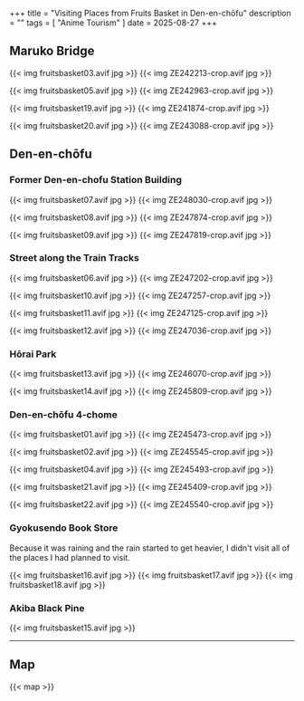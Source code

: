 +++
title = "Visiting Places from Fruits Basket in Den-en-chōfu"
description = ""
tags = [
  "Anime Tourism"
]
date = 2025-08-27
+++

## Maruko Bridge

{{< img fruitsbasket03.avif jpg >}}
{{< img ZE242213-crop.avif jpg >}}

{{< img fruitsbasket05.avif jpg >}}
{{< img ZE242963-crop.avif jpg >}}

{{< img fruitsbasket19.avif jpg >}}
{{< img ZE241874-crop.avif jpg >}}

{{< img fruitsbasket20.avif jpg >}}
{{< img ZE243088-crop.avif jpg >}}

## Den-en-chōfu

### Former Den-en-chofu Station Building

{{< img fruitsbasket07.avif jpg >}}
{{< img ZE248030-crop.avif jpg >}}

{{< img fruitsbasket08.avif jpg >}}
{{< img ZE247874-crop.avif jpg >}}

{{< img fruitsbasket09.avif jpg >}}
{{< img ZE247819-crop.avif jpg >}}

### Street along the Train Tracks

{{< img fruitsbasket06.avif jpg >}}
{{< img ZE247202-crop.avif jpg >}}

{{< img fruitsbasket10.avif jpg >}}
{{< img ZE247257-crop.avif jpg >}}

{{< img fruitsbasket11.avif jpg >}}
{{< img ZE247125-crop.avif jpg >}}

{{< img fruitsbasket12.avif jpg >}}
{{< img ZE247036-crop.avif jpg >}}

### Hōrai Park

{{< img fruitsbasket13.avif jpg >}}
{{< img ZE246070-crop.avif jpg >}}

{{< img fruitsbasket14.avif jpg >}}
{{< img ZE245809-crop.avif jpg >}}

### Den-en-chōfu 4-chome

{{< img fruitsbasket01.avif jpg >}}
{{< img ZE245473-crop.avif jpg >}}

{{< img fruitsbasket02.avif jpg >}}
{{< img ZE245545-crop.avif jpg >}}

{{< img fruitsbasket04.avif jpg >}}
{{< img ZE245493-crop.avif jpg >}}

{{< img fruitsbasket21.avif jpg >}}
{{< img ZE245409-crop.avif jpg >}}

{{< img fruitsbasket22.avif jpg >}}
{{< img ZE245540-crop.avif jpg >}}

### Gyokusendo Book Store

Because it was raining and the rain started to get heavier, I didn't visit all of the places I had planned to visit.

{{< img fruitsbasket16.avif jpg >}}
{{< img fruitsbasket17.avif jpg >}}
{{< img fruitsbasket18.avif jpg >}}

### Akiba Black Pine

{{< img fruitsbasket15.avif jpg >}}

---

## Map

{{< map >}}
